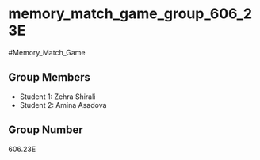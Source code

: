 # memory_match_game_group_606_23E
#Memory_Match_Game

## Group Members
- Student 1: Zehra Shirali
- Student 2: Amina Asadova

## Group Number
606.23E
